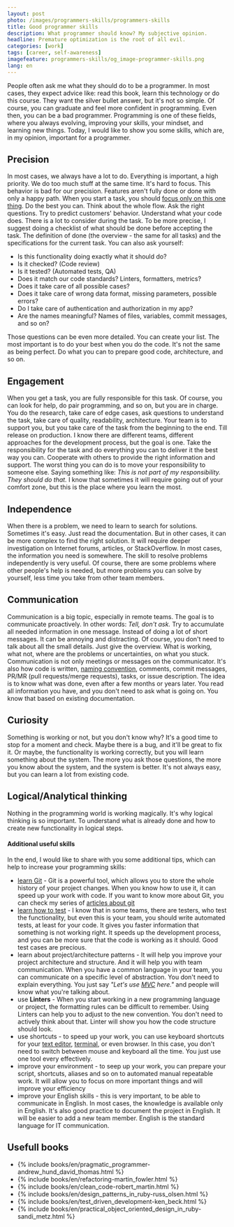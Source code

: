 ```yaml
---
layout: post
photo: /images/programmers-skills/programmers-skills
title: Good programmer skills
description: What programmer should know? My subjective opinion.
headline: Premature optimization is the root of all evil.
categories: [work]
tags: [career, self-awareness]
imagefeature: programmers-skills/og_image-programmer-skills.png
lang: en
---
```


People often ask me what they should do to be a programmer. In most cases, they expect advice like: read this book, learn this technology or do this course. They want the silver bullet answer, but it's not so simple. Of course, you can graduate and feel more confident in programming. Even then, you can be a bad programmer. Programming is one of these fields, where you always evolving, improving your skills, your mindset, and learning new things. Today, I would like to show you some skills, which are, in my opinion, important for a programmer.

## Precision

In most cases, we always have a lot to do. Everything is important, a high priority. We do too much stuff at the same time. It's hard to focus. This behavior is bad for our precision. Features aren't fully done or done with only a happy path. When you start a task, you should <a href="{{ site.baseurl }}/how-to-focus" title="How to focus?">focus only on this one thing</a>. Do the best you can. Think about the whole flow. Ask the right questions. Try to predict customers' behavior. Understand what your code does. There is a lot to consider during the task. To be more precise, I suggest doing a checklist of what should be done before accepting the task. The definition of done (the overview - the same for all tasks) and the specifications for the current task. You can also ask yourself:
- Is this functionality doing exactly what it should do?
- Is it checked? (Code review)
- Is it tested? (Automated tests, QA)
- Does it match our code standards? Linters, formatters, metrics?
- Does it take care of all possible cases?
- Does it take care of wrong data format, missing parameters, possible errors?
- Do I take care of authentication and authorization in my app?
- Are the names meaningful? Names of files, variables, commit messages, and so on?

Those questions can be even more detailed. You can create your list. The most important is to do your best when you do the code. It's not the same as being perfect. Do what you can to prepare good code, architecture, and so on.

## Engagement

When you get a task, you are fully responsible for this task. Of course, you can look for help, do pair programming, and so on, but you are in charge. You do the research, take care of edge cases, ask questions to understand the task, take care of quality, readability, architecture. Your team is to support you, but you take care of the task from the beginning to the end. Till release on production. I know there are different teams, different approaches for the development process, but the goal is one. Take the responsibility for the task and do everything you can to deliver it the best way you can. Cooperate with others to provide the right information and support. The worst thing you can do is to move your responsibility to someone else. Saying something like: _This is not part of my responsibility. They should do that._ I know that sometimes it will require going out of your comfort zone, but this is the place where you learn the most.

## Independence

When there is a problem, we need to learn to search for solutions. Sometimes it's easy. Just read the documentation. But in other cases, it can be more complex to find the right solution. It will require deeper investigation on Internet forums, articles, or StackOverflow. In most cases, the information you need is somewhere. The skill to resolve problems independently is very useful. Of course, there are some problems where other people's help is needed, but more problems you can solve by yourself, less time you take from other team members.

## Communication

Communication is a big topic, especially in remote teams. The goal is to communicate proactively. In other words: _Tell, don't ask._ Try to accumulate all needed information in one message. Instead of doing a lot of short messages. It can be annoying and distracting. Of course, you don't need to talk about all the small details. Just give the overview. What is working, what not, where are the problems or uncertainties, on what you stuck. Communication is not only meetings or messages on the communicator. It's also how code is written, <a href="{{ site.baseurl }}/names-have-meaning" title="How to improve your names in the code?">naming convention</a>, comments, commit messages, PR/MR (pull requests/merge requests), tasks, or issue description. The idea is to know what was done, even after a few months or years later. You read all information you have, and you don't need to ask what is going on. You know that based on existing documentation.

## Curiosity

Something is working or not, but you don't know why? It's a good time to stop for a moment and check. Maybe there is a bug, and it'll be great to fix it. Or maybe, the functionality is working correctly, but you will learn something about the system. The more you ask those questions, the more you know about the system, and the system is better. It's not always easy, but you can learn a lot from existing code.

## Logical/Analytical thinking

Nothing in the programming world is working magically. It's why logical thinking is so important. To understand what is already done and how to create new functionality in logical steps.

#### Additional useful skills

In the end, I would like to share with you some additional tips, which can help to increase your programming skills:
- <a href="{{ site.baseurl }}/what-is-git" title="What is Git?">learn Git</a> - Git is a powerful tool, which allows you to store the whole history of your project changes. When you know how to use it, it can speed up your work with code. If you want to know more about Git, you can check my series of <a href="{{ site.baseurl }}/category/git" title="Articles about git">articles about git</a>
- <a href="{{ site.baseurl }}/tdd-basic" title="Test-Driven Development for beginners">learn how to test</a> - I know that in some teams, there are testers, who test the functionality, but even this is your team, you should write automated tests, at least for your code. It gives you faster information that something is not working right. It speeds up the development process, and you can be more sure that the code is working as it should. Good test cases are precious.
- learn about project/architecture patterns - It will help you improve your project architecture and structure. And it will help you with team communication. When you have a common language in your team, you can communicate on a specific level of abstraction. You don't need to explain everything. You just say _"Let's use <a href="{{ site.baseurl }}/mvc-design-pattern" title="Introduction to Model-View-Controller design pattern">MVC</a> here."_ and people will know what you're talking about.
- use **Linters** - When you start working in a new programming language or project, the formatting rules can be difficult to remember. Using Linters can help you to adjust to the new convention. You don't need to actively think about that. Linter will show you how the code structure should look.
- use shortcuts - to speed up your work, you can use keyboard shortcuts for your <a href="{{ site.baseurl }}/visual-studio-code" title="Visual Studio Code - shortcuts">text editor</a>, <a href="{{ site.baseurl }}/guake-terminal" title="Guake terminal - shortcuts">terminal</a>, or even browser. In this case, you don't need to switch between mouse and keyboard all the time. You just use one tool every effectively.
- improve your environment - to seep up your work, you can prepare your script, shortcuts, aliases and so on to automated manual repeatable work. It will allow you to focus on more important things and will improve your efficiency
- improve your English skills - this is very important, to be able to communicate in English. In most cases, the knowledge is available only in English. It's also good practice to document the project in English. It will be easier to add a new team member. English is the standard language for IT communication.

## Usefull books
- {% include books/en/pragmatic_programmer-andrew_hund_david_thomas.html %}
- {% include books/en/refactoring-martin_fowler.html %}
- {% include books/en/clean_code-robert_martin.html %}
- {% include books/en/design_patterns_in_ruby-russ_olsen.html %}
- {% include books/en/test_driven_development-ken_beck.html %}
- {% include books/en/practical_object_oriented_design_in_ruby-sandi_metz.html %}
